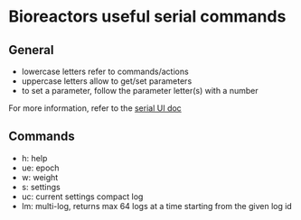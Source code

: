 # Bioreactors useful serial commands

## General

- lowercase letters refer to commands/actions
- uppercase letters allow to get/set parameters
- to set a parameter, follow the parameter letter(s) with a number

For more information, refer to the [serial UI doc](./-bioreactor-serial-UI)

## Commands

- h: help
- ue: epoch
- w: weight
- s: settings
- uc: current settings compact log
- lm: multi-log, returns max 64 logs at a time starting from the given log id

